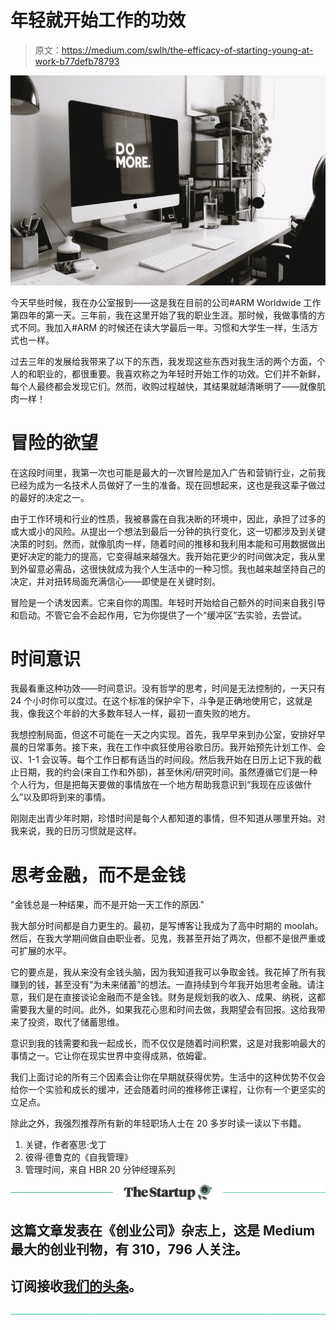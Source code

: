 # 年轻就开始工作的功效

> 原文：<https://medium.com/swlh/the-efficacy-of-starting-young-at-work-b77defb78793>

![](img/9b7e6013864b7a0a5c6979d9e71c35f6.png)

今天早些时候，我在办公室报到——这是我在目前的公司#ARM Worldwide 工作第四年的第一天。三年前，我在这里开始了我的职业生涯。那时候，我做事情的方式不同。我加入#ARM 的时候还在读大学最后一年。习惯和大学生一样，生活方式也一样。

过去三年的发展给我带来了以下的东西，我发现这些东西对我生活的两个方面，个人的和职业的，都很重要。我喜欢称之为年轻时开始工作的功效。它们并不新鲜，每个人最终都会发现它们。然而，收购过程越快，其结果就越清晰明了——就像肌肉一样！

# 冒险的欲望

在这段时间里，我第一次也可能是最大的一次冒险是加入广告和营销行业，之前我已经为成为一名技术人员做好了一生的准备。现在回想起来，这也是我这辈子做过的最好的决定之一。

由于工作环境和行业的性质，我被暴露在自我决断的环境中，因此，承担了过多的或大或小的风险。从提出一个想法到最后一分钟的执行变化，这一切都涉及到关键决策的时刻。然而，就像肌肉一样，随着时间的推移和我利用本能和可用数据做出更好决定的能力的提高，它变得越来越强大。我开始花更少的时间做决定，我从里到外留意必需品，这很快就成为我个人生活中的一种习惯。我也越来越坚持自己的决定，并对扭转局面充满信心——即使是在关键时刻。

冒险是一个诱发因素。它来自你的周围。年轻时开始给自己额外的时间来自我引导和启动。不管它会不会起作用，它为你提供了一个“缓冲区”去实验，去尝试。

# 时间意识

我最看重这种功效——时间意识。没有哲学的思考，时间是无法控制的，一天只有 24 个小时你可以度过。在这个标准的保护伞下，斗争是正确地使用它，这就是我，像我这个年龄的大多数年轻人一样，最初一直失败的地方。

我想控制局面，但这不可能在一天之内实现。首先，我早早来到办公室，安排好早晨的日常事务。接下来，我在工作中疯狂使用谷歌日历。我开始预先计划工作、会议、1-1 会议等。每个工作日都有适当的时间段。然后我开始在日历上记下我的截止日期，我的约会(来自工作和外部)，甚至休闲/研究时间。虽然遵循它们是一种个人行为，但是把每天要做的事情放在一个地方帮助我意识到“我现在应该做什么”以及即将到来的事情。

刚刚走出青少年时期，珍惜时间是每个人都知道的事情，但不知道从哪里开始。对我来说，我的日历习惯就是这样。

# 思考金融，而不是金钱

"金钱总是一种结果，而不是开始一天工作的原因."

我大部分时间都是自力更生的。最初，是写博客让我成为了高中时期的 moolah。然后，在我大学期间做自由职业者。见鬼，我甚至开始了两次，但都不是很严重或可扩展的水平。

它的要点是，我从来没有金钱头脑，因为我知道我可以争取金钱。我花掉了所有我赚到的钱，甚至没有“为未来储蓄”的想法。一直持续到今年我开始思考金融。请注意，我们是在直接谈论金融而不是金钱。财务是规划我的收入、成果、纳税，这都需要我大量的时间。此外，如果我花心思和时间去做，我期望会有回报。这给我带来了投资，取代了储蓄思维。

意识到我的钱需要和我一起成长，而不仅仅是随着时间积累，这是对我影响最大的事情之一。它让你在现实世界中变得成熟，依姆霍。

我们上面讨论的所有三个因素会让你在早期就获得优势。生活中的这种优势不仅会给你一个实验和成长的缓冲，还会随着时间的推移修正课程，让你有一个更坚实的立足点。

除此之外，我强烈推荐所有新的年轻职场人士在 20 多岁时读一读以下书籍。

1.  关键，作者塞思·戈丁
2.  彼得·德鲁克的《自我管理》
3.  管理时间，来自 HBR 20 分钟经理系列

[![](img/308a8d84fb9b2fab43d66c117fcc4bb4.png)](https://medium.com/swlh)

## 这篇文章发表在《创业公司》杂志上，这是 Medium 最大的创业刊物，有 310，796 人关注。

## 订阅接收[我们的头条](http://growthsupply.com/the-startup-newsletter/)。

[![](img/b0164736ea17a63403e660de5dedf91a.png)](https://medium.com/swlh)